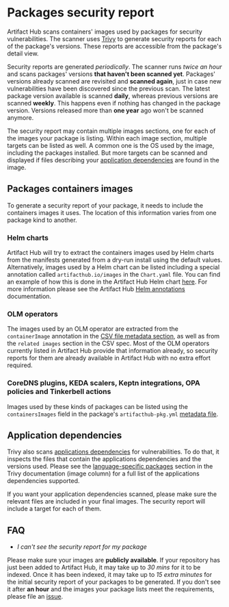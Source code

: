 # Packages security report

Artifact Hub scans containers' images used by packages for security vulnerabilities. The scanner uses [Trivy](https://github.com/aquasecurity/trivy) to generate security reports for each of the package's versions. These reports are accessible from the package's detail view.

Security reports are generated *periodically*. The scanner runs *twice an hour* and scans packages' versions **that haven't been scanned yet**. Packages' versions already scanned are revisited and **scanned again**, just in case new vulnerabilities have been discovered since the previous scan. The latest package version available is scanned **daily**, whereas previous versions are scanned **weekly**. This happens even if nothing has changed in the package version. Versions released more than **one year** ago won't be scanned anymore.

The security report may contain multiple images sections, one for each of the images your package is listing. Within each image section, multiple targets can be listed as well. A common one is the OS used by the image, including the packages installed. But more targets can be scanned and displayed if files describing your [application dependencies](#application-dependencies) are found in the image.

## Packages containers images

To generate a security report of your package, it needs to include the containers images it uses. The location of this information varies from one package kind to another.

### Helm charts

Artifact Hub will try to extract the containers images used by Helm charts from the manifests generated from a dry-run install using the default values. Alternatively, images used by a Helm chart can be listed including a special annotation called `artifacthub.io/images` in the `Chart.yaml` file. You can find an example of how this is done in the Artifact Hub Helm chart [here](https://github.com/artifacthub/hub/blob/a3ffcb7cee0aa3923c3e4cf9bcf8ac0f2f437a2b/charts/artifact-hub/Chart.yaml#L25-L34). For more information please see the Artifact Hub [Helm annotations](https://github.com/artifacthub/hub/blob/master/docs/helm_annotations.md) documentation.

### OLM operators

The images used by an OLM operator are extracted from the `containerImage` annotation in the [CSV file metadata section](https://github.com/operator-framework/community-operators/blob/master/docs/packaging-required-fields.md), as well as from the `related images` section in the CSV spec. Most of the OLM operators currently listed in Artifact Hub provide that information already, so security reports for them are already available in Artifact Hub with no extra effort required.

### CoreDNS plugins, KEDA scalers, Keptn integrations, OPA policies and Tinkerbell actions

Images used by these kinds of packages can be listed using the `containersImages` field in the package's `artifacthub-pkg.yml` [metadata file](https://github.com/artifacthub/hub/blob/master/docs/metadata/artifacthub-pkg.yml).

## Application dependencies

Trivy also scans [applications dependencies](https://aquasecurity.github.io/trivy/v0.21.2/vulnerability/detection/language/) for vulnerabilities. To do that, it inspects the files that contain the applications dependencies and the versions used. Please see the [language-specific packages](https://aquasecurity.github.io/trivy/v0.21.2/vulnerability/detection/language/) section in the Trivy documentation (image column) for a full list of the applications dependencies supported.

If you want your application dependencies scanned, please make sure the relevant files are included in your final images. The security report will include a target for each of them.

## FAQ

- *I can't see the security report for my package*

Please make sure your images are **publicly available**. If your repository has just been added to Artifact Hub, it may take up to *30 mins* for it to be indexed. Once it has been indexed, it may take up to *15 extra minutes* for the initial security report of your packages to be generated. If you don't see it after **an hour** and the images your package lists meet the requirements, please file an [issue](https://github.com/artifacthub/hub/issues).
